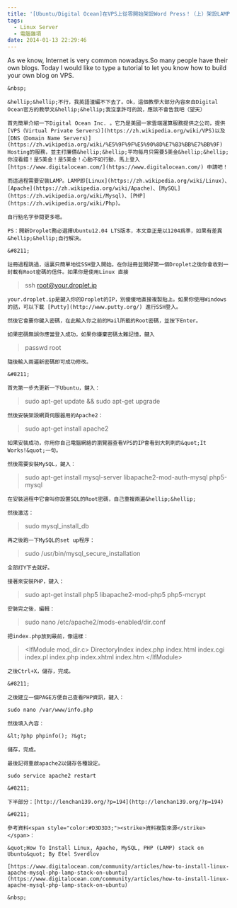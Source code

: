 ```yaml
---
title: '[Ubuntu/Digital Ocean]在VPS上從零開始架設Word Press！（上）架設LAMP'
tags:
  - Linux Server
  - 電腦雜項
date: 2014-01-13 22:29:46
---
```


As we know, Internet is very common nowadays.So many people have their own blogs. Today I would like to type a tutorial to let you know how to build your own blog on VPS.

	&nbsp;

	&hellip;&hellip;不行，我英語渣編不下去了。Ok，這個教學大部分內容來自Digital Ocean官方的教學文&hellip;&hellip;我沒拿許可的說，應該不會告我吧（望天）

	首先簡單介紹一下Digital Ocean Inc. 。它乃是美國一家雲端運算服務提供之公司，提供[VPS（Virtual Private Servers）](https://zh.wikipedia.org/wiki/VPS)以及[DNS（Domain Name Servers）](https://zh.wikipedia.org/wiki/%E5%9F%9F%E5%90%8D%E7%B3%BB%E7%BB%9F) Hosting的服務，並主打廉價&hellip;&hellip;平均每月只需要5美金&hellip;&hellip;你沒看錯！是5美金！是5美金！心動不如行動，馬上登入 [https://www.digitalocean.com/](https://www.digitalocean.com/) 申請吧！

	而這過程需要安裝LAMP。LAMP即[Linux](https://zh.wikipedia.org/wiki/Linux)、[Apache](https://zh.wikipedia.org/wiki/Apache)、[MySQL](https://zh.wikipedia.org/wiki/Mysql)、[PHP](https://zh.wikipedia.org/wiki/Php)。

	自行點名字參閱更多嗯。

	PS：開新Droplet務必選擇Ubuntu12.04 LTS版本，本文章正是以1204爲準，如果有差異&hellip;&hellip;自行解決。

<span id="more-191"></span>

	&#8211;

	註冊過程跳過，這裏只簡單地從SSH登入開始。在你註冊並開好第一個Droplet之後你會收到一封載有Root密碼的信件。如果你是使用Linux 直接

> ssh root@your.droplet.ip

	your.droplet.ip是鍵入你的Droplet的IP，別傻傻地直接複製貼上。如果你使用Windows的話，可以下載 [Putty](http://www.putty.org/) 進行SSH登入。

	然後它會要你鍵入密碼，在此輸入你之前的Mail所載的Root密碼，並按下Enter。

	如果密碼無誤你應當登入成功，如果你嫌棄密碼太難記憶，鍵入

> passwd root

	隨後輸入兩遍新密碼即可成功修改。

	&#8211;

	首先第一步先更新一下Ubuntu，鍵入：

> sudo apt-get update &amp;&amp; sudo apt-get upgrade

	然後安裝架設網頁伺服器用的Apache2：

> sudo apt-get install apache2

	如果安裝成功，你用你自己電腦網絡的瀏覽器查看VPS的IP會看到大刺刺的&quot;It Works!&quot;一句。

	然後需要安裝MySQL，鍵入：

> sudo apt-get install mysql-server libapache2-mod-auth-mysql php5-mysql

	在安裝過程中它會叫你設置SQL的Root密碼，自己重複兩遍&hellip;&hellip;

	然後激活：

> sudo mysql_install_db

	再之後跑一下MySQL的set up程序：

> sudo /usr/bin/mysql_secure_installation

	全部打Y下去就好。

	接著來安裝PHP，鍵入：

> sudo apt-get install php5 libapache2-mod-php5 php5-mcrypt

	安裝完之後，編輯：

> sudo nano /etc/apache2/mods-enabled/dir.conf

	把index.php放到最前，像這樣：

> &lt;IfModule mod_dir.c&gt; DirectoryIndex index.php index.html index.cgi index.pl index.php index.xhtml index.htm &lt;/IfModule&gt;

	之後Ctrl+X，儲存，完成。

	&#8211;

	之後建立一個PAGE方便自己查看PHP資訊，鍵入：

	sudo nano /var/www/info.php

	然後填入內容：

	&lt;?php phpinfo(); ?&gt;

	儲存，完成。

	最後記得重啟apache2以儲存各種設定。

	sudo service apache2 restart

	&#8211;

	下半部分：[http://lenchan139.org/?p=194](http://lenchan139.org/?p=194)

	&#8211;

	參考資料<span style="color:#D3D3D3;"><strike>資料複製來源</strike></span>：

	&quot;How To Install Linux, Apache, MySQL, PHP (LAMP) stack on Ubuntu&quot; By Etel Sverdlov

	[https://www.digitalocean.com/community/articles/how-to-install-linux-apache-mysql-php-lamp-stack-on-ubuntu](https://www.digitalocean.com/community/articles/how-to-install-linux-apache-mysql-php-lamp-stack-on-ubuntu)

	&nbsp;